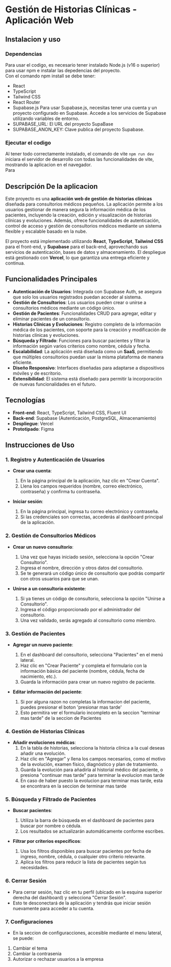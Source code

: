 # Gestión de Historias Clínicas - Aplicación Web

## Instalacion y uso  

### Dependencias

Para usar el codigo, es necesario tener instalado Node.js (v16 o superior) para usar npm e instalar las depedencias del proyecto.  
Con el comando npm install se debe tener:  
- React
- TypeScript
- Tailwind CSS
- React Router
- Supabase.js
Para usar Supabase.js, necesitas tener una cuenta y un proyecto configurado en Supabase. Accede a los servicios de Supabase utilizando variables de entorno.
- SUPABASE_URL: El URL del proyecto SupaBase
- SUPABASE_ANON_KEY: Clave publica del proyecto Supabase.


### Ejecutar el codigo

Al tener todo correctamente instalado, el comando de vite `npm run dev` iniciara el servidor de desarrollo con todas las funcionalidades de vite, mostrando la aplicacion en el navegador.  
Para 

## Descripción De la aplicacion

Este proyecto es una **aplicación web de gestión de historias clínicas** diseñada para consultorios médicos pequeños. La aplicación permite a los usuarios gestionar de manera segura la información médica de los pacientes, incluyendo la creación, edición y visualización de historias clínicas y evoluciones. Además, ofrece funcionalidades de autenticación, control de acceso y gestión de consultorios médicos mediante un sistema flexible y escalable basado en la nube.

El proyecto está implementado utilizando **React**, **TypeScript**, **Tailwind CSS** para el front-end, y **Supabase** para el back-end, aprovechando sus servicios de autenticación, bases de datos y almacenamiento. El despliegue está gestionado con **Vercel**, lo que garantiza una entrega eficiente y continua.

## Funcionalidades Principales

- **Autenticación de Usuarios**: Integrada con Supabase Auth, se asegura que solo los usuarios registrados puedan acceder al sistema.
- **Gestión de Consultorios**: Los usuarios pueden crear o unirse a consultorios médicos mediante un código único.
- **Gestión de Pacientes**: Funcionalidades CRUD para agregar, editar y eliminar pacientes de un consultorio.
- **Historias Clínicas y Evoluciones**: Registro completo de la información médica de los pacientes, con soporte para la creación y modificación de historias clínicas y evoluciones.
- **Búsqueda y Filtrado**: Funciones para buscar pacientes y filtrar la información según varios criterios como nombre, cédula y fecha.
- **Escalabilidad**: La aplicación está diseñada como un **SaaS**, permitiendo que múltiples consultorios puedan usar la misma plataforma de manera eficiente.
- **Diseño Responsivo**: Interfaces diseñadas para adaptarse a dispositivos móviles y de escritorio.
- **Extensibilidad**: El sistema está diseñado para permitir la incorporación de nuevas funcionalidades en el futuro.

## Tecnologías

- **Front-end**: React, TypeScript, Tailwind CSS, Fluent UI
- **Back-end**: Supabase (Autenticación, PostgreSQL, Almacenamiento)
- **Despliegue**: Vercel
- **Prototipado**: Figma

## Instrucciones de Uso

### 1. Registro y Autenticación de Usuarios

- **Crear una cuenta**:
  1. En la página principal de la aplicación, haz clic en "Crear Cuenta".
  2. Llena los campos requeridos (nombre, correo electrónico, contraseña) y confirma tu contraseña.

- **Iniciar sesión**:
  1. En la página principal, ingresa tu correo electrónico y contraseña.
  2. Si las credenciales son correctas, accederás al dashboard principal de la aplicación.

### 2. Gestión de Consultorios Médicos

- **Crear un nuevo consultorio**:
  1. Una vez que hayas iniciado sesión, selecciona la opción "Crear Consultorio".
  2. Ingresa el nombre, dirección y otros datos del consultorio.
  3. Se te generará un código único de consultorio que podrás compartir con otros usuarios para que se unan.

- **Unirse a un consultorio existente**:
  1. Si ya tienes un código de consultorio, selecciona la opción "Unirse a Consultorio".
  2. Ingresa el código proporcionado por el administrador del consultorio.
  3. Una vez validado, serás agregado al consultorio como miembro.

### 3. Gestión de Pacientes

- **Agregar un nuevo paciente**:
  1. En el dashboard del consultorio, selecciona "Pacientes" en el menú lateral.
  2. Haz clic en "Crear Paciente" y completa el formulario con la información básica del paciente (nombre, cédula, fecha de nacimiento, etc.).
  3. Guarda la información para crear un nuevo registro de paciente.

- **Editar información del paciente**:
  1. Si por alguna razon no completas la informacion del paciente, puedes presionar el boton 'presionar mas tarde'
  2. Esto permitira ver el formulario incompleto en la seccion "terminar mas tarde" de la seccion de Pacientes

### 4. Gestión de Historias Clínicas

- **Añadir evoluciones médicas**:
  1. En la tabla de historias, selecciona la historia clínica a la cual deseas añadir una evolución.
  2. Haz clic en "Agregar" y llena los campos necesarios, como el motivo de la evolución, examen físico, diagnóstico y plan de tratamiento.
  3. Guarda la evolución para añadirla al historial médico del paciente, o presiona "continuar mas tarde" para terminar la evolucion mas tarde
  4. En caso de haber puesto la evolucion para terminar mas tarde, esta se encontrara en la seccion de terminar mas tarde

### 5. Búsqueda y Filtrado de Pacientes

- **Buscar pacientes**:
  1. Utiliza la barra de búsqueda en el dashboard de pacientes para buscar por nombre o cédula.
  2. Los resultados se actualizarán automáticamente conforme escribes.

- **Filtrar por criterios específicos**:
  1. Usa los filtros disponibles para buscar pacientes por fecha de ingreso, nombre, cédula, o cualquier otro criterio relevante.
  2. Aplica los filtros para reducir la lista de pacientes según tus necesidades.

### 6. Cerrar Sesión

- Para cerrar sesión, haz clic en tu perfil (ubicado en la esquina superior derecha del dashboard) y selecciona "Cerrar Sesión".
- Esto te desconectará de la aplicación y tendrás que iniciar sesión nuevamente para acceder a tu cuenta.

### 7. Configuraciones

- En la seccion de configuracciones, accesible mediante el menu lateral, se puede:
 1. Cambiar el tema
 2. Cambiar la contrasenia
 3. Autorizar o rechazar usuarios a la empresa